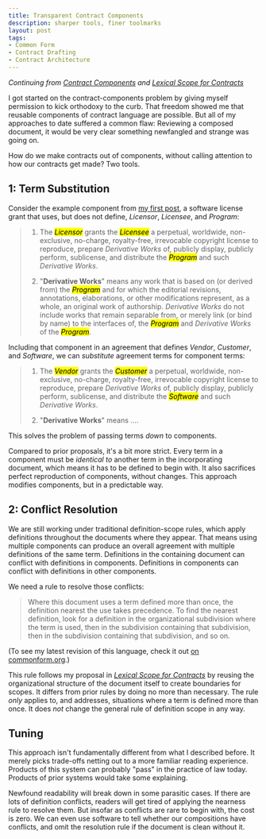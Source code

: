 ```yaml
---
title: Transparent Contract Components
description: sharper tools, finer toolmarks
layout: post
tags:
- Common Form
- Contract Drafting
- Contract Architecture
---
```


_Continuing from [Contract Components] and [Lexical Scope for Contracts]_

[Contract Components]: https://writing.kemitchell.com/2017/12/29/Contract-Components.html

[Lexical Scope for Contracts]: https://writing.kemitchell.com/2018/01/11/Lexical-Scope-for-Contracts.html

I got started on the contract-components problem by giving myself permission to kick orthodoxy to the curb.  That freedom showed me that reusable components of contract language are possible.  But all of my approaches to date suffered a common flaw:  Reviewing a composed document, it would be very clear something newfangled and strange was going on.

How do we make contracts out of components, without calling attention to how our contracts get made?  Two tools.

## 1: Term Substitution

Consider the example component from [my first post][Contract Components], a software license grant that uses, but does not define, _Licensor_, _Licensee_, and _Program_:

> 1.  The _<mark>Licensor</mark>_ grants the _<mark>Licensee</mark>_ a perpetual, worldwide, non-exclusive, no-charge, royalty-free, irrevocable copyright license to reproduce, prepare _Derivative Works_ of, publicly display, publicly perform, sublicense, and distribute the _<mark>Program</mark>_ and such _Derivative Works_.
>
> 2.  "**Derivative Works**" means any work that is based on (or derived from) the _<mark>Program</mark>_ and for which the editorial revisions, annotations, elaborations, or other modifications represent, as a whole, an original work of authorship. _Derivative Works_ do not include works that remain separable from, or merely link (or bind by name) to the interfaces of, the _<mark>Program</mark>_ and _Derivative Works_ of the _<mark>Program</mark>_.

Including that component in an agreement that defines _Vendor_, _Customer_, and _Software_, we can _substitute_ agreement terms for component terms:

> 1.  The _<mark>Vendor</mark>_ grants the _<mark>Customer</mark>_ a perpetual, worldwide, non-exclusive, no-charge, royalty-free, irrevocable copyright license to reproduce, prepare _Derivative Works_ of, publicly display, publicly perform, sublicense, and distribute the _<mark>Software</mark>_ and such _Derivative Works_.
>
> 2.  "**Derivative Works**" means ....

This solves the problem of passing terms _down_ to components.

Compared to prior proposals, it's a bit more strict.  Every term in a component must be _identical to_ another term in the incorporating document, which means it has to be defined to begin with.  It also sacrifices perfect reproduction of components, without changes.  This approach modifies components, but in a predictable way.

## 2: Conflict Resolution

We are still working under traditional definition-scope rules, which apply definitions throughout the documents where they appear.  That means using multiple components can produce an overall agreement with multiple definitions of the same term.  Definitions in the containing document can conflict with definitions in components.  Definitions in components can conflict with definitions in other components.

We need a rule to resolve those conflicts:

> Where this document uses a term defined more than once, the definition nearest the use takes precedence. To find the nearest definition, look for a definition in the organizational subdivision where the term is used, then in the subdivision containing that subdivision, then in the subdivision containing that subdivision, and so on.

(To see my latest revision of this language, check it out [on commonform.org](https://commonform.org/kemitchell/lexical-scope/latest).)

This rule follows my proposal in _[Lexical Scope for Contracts]_ by reusing the organizational structure of the document itself to create boundaries for scopes.  It differs from prior rules by doing no more than necessary.  The rule _only_ applies to, and addresses, situations where a term is defined more than once.  It does _not_ change the general rule of definition scope in any way.

## Tuning

This approach isn't fundamentally different from what I described before.  It merely picks trade-offs netting out to a more familiar reading experience.  Products of this system can probably "pass" in the practice of law today.  Products of prior systems would take some explaining.

Newfound readability will break down in some parasitic cases.  If there are lots of definition conflicts, readers will get tired of applying the nearness rule to resolve them.  But insofar as conflicts are rare to begin with, the cost is zero.  We can even use software to tell whether our compositions have conflicts, and omit the resolution rule if the document is clean without it.
